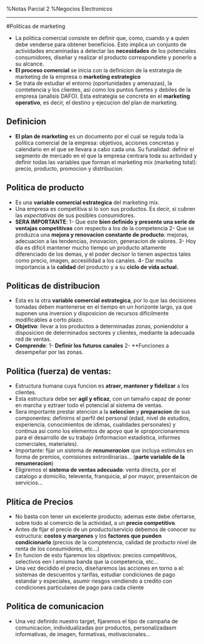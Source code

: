 %Notas Parcial 2
%Negocios Electronicos

- - -

#Politicas de marketing

- La politica comercial consiste en definir que, como, cuando y a quien debe venderse para obtener beneficios. Esto implica un conjunto de actividades encaminadas a detectar las __necesidades__ de los potenciales consumidores, diseñar y realizar el producto correspondiete y ponerlo a su alcance.
- **El proceso comercial** se inicia con la definicion de la estrategia de marketing de la empresa o **marketing estrategico**
- Se trata de estudiar el entorno (oportunidades y amenazas), la comtetencia y los clientes, asi como los puntos fuertes y debiles de la empresa (analisis DAFO). Esta estrategia se concreta en el **marketing operativo**, es decir, el destino y ejecucion del plan de marketing.

## Definicion

- **El plan de marketing** es un documento por el cual se regula toda la politica comercial de la empresa: objetivos, acciones concretas y calendario en el que se llevara a cabo cada una. Su funalidad: definir el segmento de mercado en el que la empresa centrara toda su actividad y definir todas las variables que forman el marketing mix (marketing total): precio, producto, promocion y distribucion.

## Politica de producto

- Es una **variable comercial estrategica** del marketing mix.
- Una empresa es competitiva si lo son sus productos. Es decir, si cubren las *expectativas* de sus posibles consumidores.
- **SERA IMPORTANTE**:
    1- Que este **bien definido y presente una serie de ventajas competitivas** con respecto a los de la competencia
    2- Que se produzca una **mejora y renovacion constante de producto**: mejoras, adecuacion a las tendencias, innovacion, generacion de valores.
    3- Hoy dia es dificil mantener mucho tiempo un producto altamente diferenciado de los demas, y el poder decisor lo tienen aspectos tales como precio, imagen, accesiilidad a los canales.
    4- Dar mucha importancia a la **calidad** del producto y a su **ciclo de vida actual.**

## Politicas de distribucion

- Esta es la otra **variable comercial estrategica**, por lo que las decisiones tomadas deben mantenerse en el tiempo en un horizonte largo, ya que suponen una inversion y disposicion de recursos dificilmente modificables a corto plazo.
- **Objetivo**: llevar a los productos a determinadas zonas, poniendolor a disposicion de determinados sectores y clientes, mediante la adecuada red de ventas.
- **Comprende**:
    1- **Definir los futuros canales**
    2- **Funciones a desempeñar por las zonas. 

## Politica (fuerza) de ventas:

- Estructura humana cuya funcion es **atraer, mantener y fidelizar** a los clientes.
- Esta estructura debe ser **agil y eficaz**, con un tamaño capaz de poner en marcha y eztraer todo el potencial al sistema de ventas.
- Sera importante prestar atencion a la **seleccion** y **preparacion** de sus componentes: definirns el perfil del personal (edad, nivel de estudios, experiencia, conocimientos de idimas, cualidades personales) y continua asi como los elementos de apoyo que le sproporcionaremos para el desarrollo de su trabajo (informacion estadistica, informes comerciales, materiales).
- Importante: fijar un sistema de ***renumeracion*** que incluya estimulos en forma de premios, comisiones extrordinarias... (**parte variable de la renumeracion**)
- Eligiremos el **sistema de ventas adecuado**: venta directa, por el catalogo a domicilio, televenta, franquicia, al por mayor, presentaicon de servicios...

## Plitica de Precios

- No basta con tener un excelente producto; ademas este debe ofertarse, sobre todo al comercio de la actividad, a un **precio competitivo**.
- Antes de fijar el precio de un producto/servicio debemos de conocer su estructura: **costos y margenes** y los **factores que pueden condicionarlo** (precios de la comptetencia, calidad de producto nivel de renta de los consumidores, etc...)
- En funcion de esto fijaremos los objetivos: precios competitivos, selectivos een l amisma banda que la competencia, etc...
- Una vez decidido el precio, diseñaremos las acciones en torno a el: sistemas de descuentos y tarifas, estudiar condiciones de pago estandar y especiales, asumir riesgos vendiendo a credito con condiciones particulares de pago para cada cliente

## Politica de comunicacion

- Una vez definido nuestro target, fijaremos el tipo de campaña de comunicacion, individualizadas por productos, personalizadasm informativas, de imagen, formativas, motivacionales...
